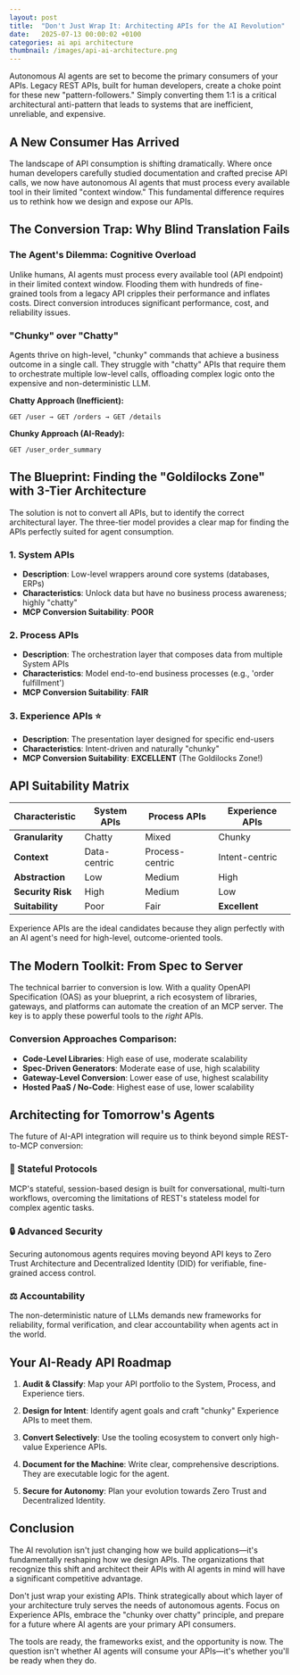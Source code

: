 ```yaml
---
layout: post
title:  "Don't Just Wrap It: Architecting APIs for the AI Revolution"
date:   2025-07-13 00:00:02 +0100
categories: ai api architecture
thumbnail: /images/api-ai-architecture.png
---
```


Autonomous AI agents are set to become the primary consumers of your APIs. Legacy REST APIs, built for human developers, create a choke point for these new "pattern-followers." Simply converting them 1:1 is a critical architectural anti-pattern that leads to systems that are inefficient, unreliable, and expensive.

## A New Consumer Has Arrived

The landscape of API consumption is shifting dramatically. Where once human developers carefully studied documentation and crafted precise API calls, we now have autonomous AI agents that must process every available tool in their limited "context window." This fundamental difference requires us to rethink how we design and expose our APIs.

## The Conversion Trap: Why Blind Translation Fails

### The Agent's Dilemma: Cognitive Overload

Unlike humans, AI agents must process every available tool (API endpoint) in their limited context window. Flooding them with hundreds of fine-grained tools from a legacy API cripples their performance and inflates costs. Direct conversion introduces significant performance, cost, and reliability issues.

### "Chunky" over "Chatty"

Agents thrive on high-level, "chunky" commands that achieve a business outcome in a single call. They struggle with "chatty" APIs that require them to orchestrate multiple low-level calls, offloading complex logic onto the expensive and non-deterministic LLM.

**Chatty Approach (Inefficient):**
```
GET /user → GET /orders → GET /details
```

**Chunky Approach (AI-Ready):**
```
GET /user_order_summary
```

## The Blueprint: Finding the "Goldilocks Zone" with 3-Tier Architecture

The solution is not to convert all APIs, but to identify the correct architectural layer. The three-tier model provides a clear map for finding the APIs perfectly suited for agent consumption.

### 1. System APIs
- **Description**: Low-level wrappers around core systems (databases, ERPs)
- **Characteristics**: Unlock data but have no business process awareness; highly "chatty"
- **MCP Conversion Suitability**: **POOR**

### 2. Process APIs
- **Description**: The orchestration layer that composes data from multiple System APIs
- **Characteristics**: Model end-to-end business processes (e.g., 'order fulfillment')
- **MCP Conversion Suitability**: **FAIR**

### 3. Experience APIs ⭐
- **Description**: The presentation layer designed for specific end-users
- **Characteristics**: Intent-driven and naturally "chunky"
- **MCP Conversion Suitability**: **EXCELLENT** (The Goldilocks Zone!)

## API Suitability Matrix

| Characteristic | System APIs | Process APIs | Experience APIs |
|----------------|-------------|--------------|-----------------|
| **Granularity** | Chatty | Mixed | Chunky |
| **Context** | Data-centric | Process-centric | Intent-centric |
| **Abstraction** | Low | Medium | High |
| **Security Risk** | High | Medium | Low |
| **Suitability** | Poor | Fair | **Excellent** |

Experience APIs are the ideal candidates because they align perfectly with an AI agent's need for high-level, outcome-oriented tools.

## The Modern Toolkit: From Spec to Server

The technical barrier to conversion is low. With a quality OpenAPI Specification (OAS) as your blueprint, a rich ecosystem of libraries, gateways, and platforms can automate the creation of an MCP server. The key is to apply these powerful tools to the *right* APIs.

### Conversion Approaches Comparison:
- **Code-Level Libraries**: High ease of use, moderate scalability
- **Spec-Driven Generators**: Moderate ease of use, high scalability
- **Gateway-Level Conversion**: Lower ease of use, highest scalability
- **Hosted PaaS / No-Code**: Highest ease of use, lower scalability

## Architecting for Tomorrow's Agents

The future of AI-API integration will require us to think beyond simple REST-to-MCP conversion:

### 🔄 Stateful Protocols
MCP's stateful, session-based design is built for conversational, multi-turn workflows, overcoming the limitations of REST's stateless model for complex agentic tasks.

### 🔒 Advanced Security
Securing autonomous agents requires moving beyond API keys to Zero Trust Architecture and Decentralized Identity (DID) for verifiable, fine-grained access control.

### ⚖️ Accountability
The non-deterministic nature of LLMs demands new frameworks for reliability, formal verification, and clear accountability when agents act in the world.

## Your AI-Ready API Roadmap

1. **Audit & Classify**: Map your API portfolio to the System, Process, and Experience tiers.

2. **Design for Intent**: Identify agent goals and craft "chunky" Experience APIs to meet them.

3. **Convert Selectively**: Use the tooling ecosystem to convert only high-value Experience APIs.

4. **Document for the Machine**: Write clear, comprehensive descriptions. They are executable logic for the agent.

5. **Secure for Autonomy**: Plan your evolution towards Zero Trust and Decentralized Identity.

## Conclusion

The AI revolution isn't just changing how we build applications—it's fundamentally reshaping how we design APIs. The organizations that recognize this shift and architect their APIs with AI agents in mind will have a significant competitive advantage. 

Don't just wrap your existing APIs. Think strategically about which layer of your architecture truly serves the needs of autonomous agents. Focus on Experience APIs, embrace the "chunky over chatty" principle, and prepare for a future where AI agents are your primary API consumers.

The tools are ready, the frameworks exist, and the opportunity is now. The question isn't whether AI agents will consume your APIs—it's whether you'll be ready when they do.

